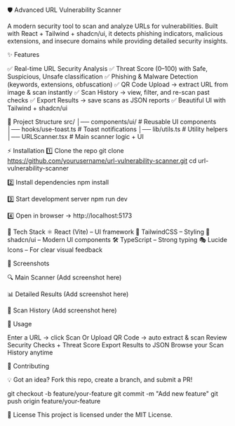 🛡️ Advanced URL Vulnerability Scanner








A modern security tool to scan and analyze URLs for vulnerabilities. Built with React + Tailwind + shadcn/ui, it detects phishing indicators, malicious extensions, and insecure domains while providing detailed security insights.

✨ Features

✅ Real-time URL Security Analysis
✅ Threat Score (0–100) with Safe, Suspicious, Unsafe classification
✅ Phishing & Malware Detection (keywords, extensions, obfuscation)
✅ QR Code Upload → extract URL from image & scan instantly
✅ Scan History → view, filter, and re-scan past checks
✅ Export Results → save scans as JSON reports
✅ Beautiful UI with Tailwind + shadcn/ui

📂 Project Structure
src/
│── components/ui/       # Reusable UI components
│── hooks/use-toast.ts   # Toast notifications
│── lib/utils.ts         # Utility helpers
│── URLScanner.tsx       # Main scanner logic + UI

⚡ Installation
1️⃣ Clone the repo
git clone https://github.com/yourusername/url-vulnerability-scanner.git
cd url-vulnerability-scanner

2️⃣ Install dependencies
npm install

3️⃣ Start development server
npm run dev

4️⃣ Open in browser → http://localhost:5173

🔧 Tech Stack
⚛️ React (Vite) – UI framework
🎨 TailwindCSS – Styling
🧩 shadcn/ui – Modern UI components
🛠 TypeScript – Strong typing
🎭 Lucide Icons – For clear visual feedback

📸 Screenshots

🔍 Main Scanner
(Add screenshot here)

📊 Detailed Results
(Add screenshot here)

📜 Scan History
(Add screenshot here)

📖 Usage

Enter a URL → click Scan
Or Upload QR Code → auto extract & scan
Review Security Checks + Threat Score
Export Results to JSON
Browse your Scan History anytime

🤝 Contributing

💡 Got an idea? Fork this repo, create a branch, and submit a PR!

git checkout -b feature/your-feature
git commit -m "Add new feature"
git push origin feature/your-feature

📜 License
This project is licensed under the MIT License.
